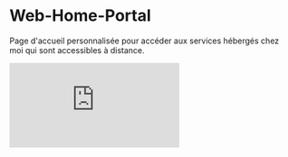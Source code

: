 # Web-Home-Portal
Page d'accueil personnalisée pour accéder aux services hébergés chez moi qui sont accessibles à distance.

![Web-Home-Portal](http://www.tibimac.com/uploads_forums/github/Web-Home-Portal.php)